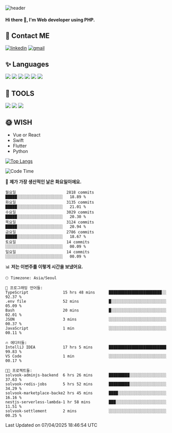 ![header](https://capsule-render.vercel.app/api?type=waving&color=auto&height=300&section=header&text=Elin&fontSize=90&animation=twinkling)

#### Hi there 👋, I'm <b>Web developer</b> using PHP. ####

<!--
- 🔭 I’m currently working on Uniwill
- 🌱 I’m currently learning Vue or React or Python.
-->

<!---#### I am PHP developer --->

## 💌 Contact ME ###
[<img src='https://img.shields.io/badge/-EunjiKo-%230A66C2?style=flat-square&logo=LinkedIn&logoColor=white' alt='linkedin'>](https://www.linkedin.com/in/https://www.linkedin.com/in/eunji-ko-00a907164//)  [<img src='https://img.shields.io/badge/-einee214%40gmail.com-%23EA4335?style=flat-square&logo=Gmail&logoColor=white' alt='gmail'>](einee214@gmail.com)  


## ✨ Languages
<img src='https://img.shields.io/badge/-PHP-%23777BB4?style=for-the-badge&logo=PHP&logoColor=white'> <img src='https://img.shields.io/badge/-Laravel-%23FF2D20?style=for-the-badge&logo=Laravel&logoColor=white'> <img src='https://img.shields.io/badge/Jquery-%230769AD?style=for-the-badge&logo=Jquery&logoColor=white'> <img src='https://img.shields.io/badge/CSS3-%231572B6?style=for-the-badge&logo=CSS3&logoColor=white'> <img src='https://img.shields.io/badge/Bootstrap-%237952B3?style=for-the-badge&logo=Bootstrap&logoColor=white' > <img src='https://img.shields.io/badge/MySQL-%234479A1?style=for-the-badge&logo=MySQL&logoColor=white' >

## 🌷 TOOLS
<img src='https://img.shields.io/badge/PHPSTORM-%23000000?style=for-the-badge&logo=PhpStorm&logoColor=white' > <img src='https://img.shields.io/badge/GitLab-%23FCA121?style=for-the-badge&logo=GitLab&logoColor=white' > <img src='https://img.shields.io/badge/GitHub-%23181717?style=for-the-badge&logo=GitHub&logoColor=white'>


## 🌞 WISH
- Vue or React
- Swift
- Flutter
- Python


[![Top Langs](https://github-readme-stats.vercel.app/api/top-langs/?username=ein214&layout=compact)](https://github.com/anuraghazra/github-readme-stats)

<!--START_SECTION:waka-->
![Code Time](http://img.shields.io/badge/Code%20Time-4%2C134%20hrs%204%20mins-blue)

📅 **제가 가장 생산적인 날은 화요일이에요.** 

```text
월요일                      2818 commits        █████░░░░░░░░░░░░░░░░░░░░   18.89 % 
화요일                      3135 commits        █████░░░░░░░░░░░░░░░░░░░░   21.01 % 
수요일                      3029 commits        █████░░░░░░░░░░░░░░░░░░░░   20.30 % 
목요일                      3124 commits        █████░░░░░░░░░░░░░░░░░░░░   20.94 % 
금요일                      2786 commits        █████░░░░░░░░░░░░░░░░░░░░   18.67 % 
토요일                      14 commits          ░░░░░░░░░░░░░░░░░░░░░░░░░   00.09 % 
일요일                      14 commits          ░░░░░░░░░░░░░░░░░░░░░░░░░   00.09 % 
```


📊 **저는 이번주를 이렇게 시간을 보냈어요.** 

```text
🕑︎ Timezone: Asia/Seoul

💬 프로그래밍 언어들: 
TypeScript               15 hrs 48 mins      ███████████████████████░░   92.37 % 
.env file                52 mins             █░░░░░░░░░░░░░░░░░░░░░░░░   05.09 % 
Bash                     20 mins             █░░░░░░░░░░░░░░░░░░░░░░░░   02.01 % 
JSON                     3 mins              ░░░░░░░░░░░░░░░░░░░░░░░░░   00.37 % 
JavaScript               1 min               ░░░░░░░░░░░░░░░░░░░░░░░░░   00.11 % 

🔥 에디터들: 
IntelliJ IDEA            17 hrs 5 mins       █████████████████████████   99.83 % 
VS Code                  1 min               ░░░░░░░░░░░░░░░░░░░░░░░░░   00.17 % 

🐱‍💻 프로젝트들: 
solvook-adminjs-backend  6 hrs 26 mins       █████████░░░░░░░░░░░░░░░░   37.63 % 
solvook-redis-jobs       5 hrs 52 mins       █████████░░░░░░░░░░░░░░░░   34.29 % 
solvook-marketplace-backe2 hrs 45 mins       ████░░░░░░░░░░░░░░░░░░░░░   16.16 % 
nestjs-serverless-lambda-1 hr 58 mins        ███░░░░░░░░░░░░░░░░░░░░░░   11.51 % 
solvook-settlement       2 mins              ░░░░░░░░░░░░░░░░░░░░░░░░░   00.25 % 
```


 Last Updated on 07/04/2025 18:46:54 UTC
<!--END_SECTION:waka-->

<!---![GitHub stats](https://github-readme-stats.vercel.app/api?username=ein214&show_icons=true&theme=dracula)  --->



